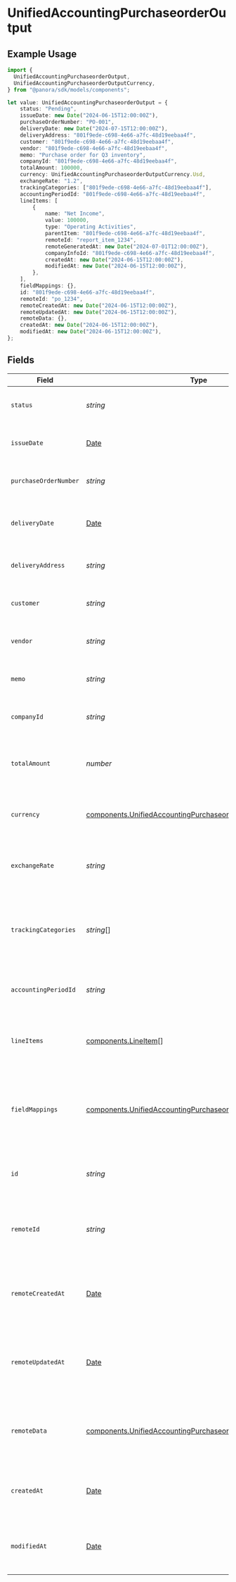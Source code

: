 # UnifiedAccountingPurchaseorderOutput

## Example Usage

```typescript
import {
  UnifiedAccountingPurchaseorderOutput,
  UnifiedAccountingPurchaseorderOutputCurrency,
} from "@panora/sdk/models/components";

let value: UnifiedAccountingPurchaseorderOutput = {
    status: "Pending",
    issueDate: new Date("2024-06-15T12:00:00Z"),
    purchaseOrderNumber: "PO-001",
    deliveryDate: new Date("2024-07-15T12:00:00Z"),
    deliveryAddress: "801f9ede-c698-4e66-a7fc-48d19eebaa4f",
    customer: "801f9ede-c698-4e66-a7fc-48d19eebaa4f",
    vendor: "801f9ede-c698-4e66-a7fc-48d19eebaa4f",
    memo: "Purchase order for Q3 inventory",
    companyId: "801f9ede-c698-4e66-a7fc-48d19eebaa4f",
    totalAmount: 100000,
    currency: UnifiedAccountingPurchaseorderOutputCurrency.Usd,
    exchangeRate: "1.2",
    trackingCategories: ["801f9ede-c698-4e66-a7fc-48d19eebaa4f"],
    accountingPeriodId: "801f9ede-c698-4e66-a7fc-48d19eebaa4f",
    lineItems: [
        {
            name: "Net Income",
            value: 100000,
            type: "Operating Activities",
            parentItem: "801f9ede-c698-4e66-a7fc-48d19eebaa4f",
            remoteId: "report_item_1234",
            remoteGeneratedAt: new Date("2024-07-01T12:00:00Z"),
            companyInfoId: "801f9ede-c698-4e66-a7fc-48d19eebaa4f",
            createdAt: new Date("2024-06-15T12:00:00Z"),
            modifiedAt: new Date("2024-06-15T12:00:00Z"),
        },
    ],
    fieldMappings: {},
    id: "801f9ede-c698-4e66-a7fc-48d19eebaa4f",
    remoteId: "po_1234",
    remoteCreatedAt: new Date("2024-06-15T12:00:00Z"),
    remoteUpdatedAt: new Date("2024-06-15T12:00:00Z"),
    remoteData: {},
    createdAt: new Date("2024-06-15T12:00:00Z"),
    modifiedAt: new Date("2024-06-15T12:00:00Z"),
};
```

## Fields

| Field                                                                                                                                        | Type                                                                                                                                         | Required                                                                                                                                     | Description                                                                                                                                  | Example                                                                                                                                      |
| -------------------------------------------------------------------------------------------------------------------------------------------- | -------------------------------------------------------------------------------------------------------------------------------------------- | -------------------------------------------------------------------------------------------------------------------------------------------- | -------------------------------------------------------------------------------------------------------------------------------------------- | -------------------------------------------------------------------------------------------------------------------------------------------- |
| `status`                                                                                                                                     | *string*                                                                                                                                     | :heavy_minus_sign:                                                                                                                           | The status of the purchase order                                                                                                             | Pending                                                                                                                                      |
| `issueDate`                                                                                                                                  | [Date](https://developer.mozilla.org/en-US/docs/Web/JavaScript/Reference/Global_Objects/Date)                                                | :heavy_minus_sign:                                                                                                                           | The issue date of the purchase order                                                                                                         | 2024-06-15T12:00:00Z                                                                                                                         |
| `purchaseOrderNumber`                                                                                                                        | *string*                                                                                                                                     | :heavy_minus_sign:                                                                                                                           | The purchase order number                                                                                                                    | PO-001                                                                                                                                       |
| `deliveryDate`                                                                                                                               | [Date](https://developer.mozilla.org/en-US/docs/Web/JavaScript/Reference/Global_Objects/Date)                                                | :heavy_minus_sign:                                                                                                                           | The delivery date for the purchase order                                                                                                     | 2024-07-15T12:00:00Z                                                                                                                         |
| `deliveryAddress`                                                                                                                            | *string*                                                                                                                                     | :heavy_minus_sign:                                                                                                                           | The UUID of the delivery address                                                                                                             | 801f9ede-c698-4e66-a7fc-48d19eebaa4f                                                                                                         |
| `customer`                                                                                                                                   | *string*                                                                                                                                     | :heavy_minus_sign:                                                                                                                           | The UUID of the customer                                                                                                                     | 801f9ede-c698-4e66-a7fc-48d19eebaa4f                                                                                                         |
| `vendor`                                                                                                                                     | *string*                                                                                                                                     | :heavy_minus_sign:                                                                                                                           | The UUID of the vendor                                                                                                                       | 801f9ede-c698-4e66-a7fc-48d19eebaa4f                                                                                                         |
| `memo`                                                                                                                                       | *string*                                                                                                                                     | :heavy_minus_sign:                                                                                                                           | A memo or note for the purchase order                                                                                                        | Purchase order for Q3 inventory                                                                                                              |
| `companyId`                                                                                                                                  | *string*                                                                                                                                     | :heavy_minus_sign:                                                                                                                           | The UUID of the company                                                                                                                      | 801f9ede-c698-4e66-a7fc-48d19eebaa4f                                                                                                         |
| `totalAmount`                                                                                                                                | *number*                                                                                                                                     | :heavy_minus_sign:                                                                                                                           | The total amount of the purchase order in cents                                                                                              | 100000                                                                                                                                       |
| `currency`                                                                                                                                   | [components.UnifiedAccountingPurchaseorderOutputCurrency](../../models/components/unifiedaccountingpurchaseorderoutputcurrency.md)           | :heavy_minus_sign:                                                                                                                           | The currency of the purchase order                                                                                                           | USD                                                                                                                                          |
| `exchangeRate`                                                                                                                               | *string*                                                                                                                                     | :heavy_minus_sign:                                                                                                                           | The exchange rate applied to the purchase order                                                                                              | 1.2                                                                                                                                          |
| `trackingCategories`                                                                                                                         | *string*[]                                                                                                                                   | :heavy_minus_sign:                                                                                                                           | The UUIDs of the tracking categories associated with the purchase order                                                                      | [<br/>"801f9ede-c698-4e66-a7fc-48d19eebaa4f"<br/>]                                                                                           |
| `accountingPeriodId`                                                                                                                         | *string*                                                                                                                                     | :heavy_minus_sign:                                                                                                                           | The UUID of the associated accounting period                                                                                                 | 801f9ede-c698-4e66-a7fc-48d19eebaa4f                                                                                                         |
| `lineItems`                                                                                                                                  | [components.LineItem](../../models/components/lineitem.md)[]                                                                                 | :heavy_minus_sign:                                                                                                                           | The line items associated with this purchase order                                                                                           |                                                                                                                                              |
| `fieldMappings`                                                                                                                              | [components.UnifiedAccountingPurchaseorderOutputFieldMappings](../../models/components/unifiedaccountingpurchaseorderoutputfieldmappings.md) | :heavy_minus_sign:                                                                                                                           | The custom field mappings of the object between the remote 3rd party & Panora                                                                | {<br/>"custom_field_1": "value1",<br/>"custom_field_2": "value2"<br/>}                                                                       |
| `id`                                                                                                                                         | *string*                                                                                                                                     | :heavy_minus_sign:                                                                                                                           | The UUID of the purchase order record                                                                                                        | 801f9ede-c698-4e66-a7fc-48d19eebaa4f                                                                                                         |
| `remoteId`                                                                                                                                   | *string*                                                                                                                                     | :heavy_minus_sign:                                                                                                                           | The remote ID of the purchase order in the context of the 3rd Party                                                                          | po_1234                                                                                                                                      |
| `remoteCreatedAt`                                                                                                                            | [Date](https://developer.mozilla.org/en-US/docs/Web/JavaScript/Reference/Global_Objects/Date)                                                | :heavy_minus_sign:                                                                                                                           | The date when the purchase order was created in the remote system                                                                            | 2024-06-15T12:00:00Z                                                                                                                         |
| `remoteUpdatedAt`                                                                                                                            | [Date](https://developer.mozilla.org/en-US/docs/Web/JavaScript/Reference/Global_Objects/Date)                                                | :heavy_minus_sign:                                                                                                                           | The date when the purchase order was last updated in the remote system                                                                       | 2024-06-15T12:00:00Z                                                                                                                         |
| `remoteData`                                                                                                                                 | [components.UnifiedAccountingPurchaseorderOutputRemoteData](../../models/components/unifiedaccountingpurchaseorderoutputremotedata.md)       | :heavy_minus_sign:                                                                                                                           | The remote data of the purchase order in the context of the 3rd Party                                                                        | {<br/>"raw_data": {<br/>"additional_field": "some value"<br/>}<br/>}                                                                         |
| `createdAt`                                                                                                                                  | [Date](https://developer.mozilla.org/en-US/docs/Web/JavaScript/Reference/Global_Objects/Date)                                                | :heavy_minus_sign:                                                                                                                           | The created date of the purchase order record                                                                                                | 2024-06-15T12:00:00Z                                                                                                                         |
| `modifiedAt`                                                                                                                                 | [Date](https://developer.mozilla.org/en-US/docs/Web/JavaScript/Reference/Global_Objects/Date)                                                | :heavy_minus_sign:                                                                                                                           | The last modified date of the purchase order record                                                                                          | 2024-06-15T12:00:00Z                                                                                                                         |